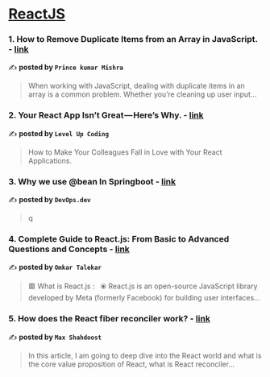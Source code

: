 
<h1><a href=https://medium.com/tag/reactjs/recommended target="_blank" rel="noopener noreferrer">ReactJS</a></h1>
<h3>1. How to Remove Duplicate Items from an Array in JavaScript. - <a href="https://medium.com/@prince.14.mishra/how-to-remove-duplicate-items-from-an-array-in-javascript-13ab29ef2765" target="_blank" rel="noopener noreferrer">link</a></h3>

✍️ **posted by `Prince kumar Mishra`**

<blockquote>When working with JavaScript, dealing with duplicate items in an array is a common problem. Whether you’re cleaning up user input…</blockquote>

<h3>2. Your React App Isn’t Great — Here’s Why. - <a href="https://medium.com/gitconnected/your-react-app-isnt-great-here-s-why-5eb61b3f110b" target="_blank" rel="noopener noreferrer">link</a></h3>

✍️ **posted by `Level Up Coding`**

<blockquote>How to Make Your Colleagues Fall in Love with Your React Applications.</blockquote>

<h3>3. Why we use @bean In Springboot - <a href="https://medium.com/devops-dev/why-we-use-bean-in-springboot-4141e2a175d3" target="_blank" rel="noopener noreferrer">link</a></h3>

✍️ **posted by `DevOps.dev`**

<blockquote>q</blockquote>

<h3>4. Complete Guide to React.js: From Basic to Advanced Questions and Concepts - <a href="https://medium.com/@omkartalekar1112/complete-guide-to-react-js-from-basic-to-advanced-questions-and-concepts-560d3d01c718" target="_blank" rel="noopener noreferrer">link</a></h3>

✍️ **posted by `Omkar Talekar`**

<blockquote>🟥 What is React.js :
 
⦿ React.js is an open-source JavaScript library developed by Meta (formerly Facebook) for building user interfaces…</blockquote>

<h3>5. How does the React fiber reconciler work? - <a href="https://medium.com/@maxtsh/how-does-the-react-fiber-reconciler-work-77c3650127da" target="_blank" rel="noopener noreferrer">link</a></h3>

✍️ **posted by `Max Shahdoost`**

<blockquote>In this article, I am going to deep dive into the React world and what is the core value proposition of React, what is React reconciler…</blockquote>


